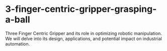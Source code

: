 # 3-finger-centric-gripper-grasping-a-ball
Three Finger Centric Gripper and
its role in optimizing robotic
manipulation. We will delve into its
design, applications, and potential
impact on industrial automation.
